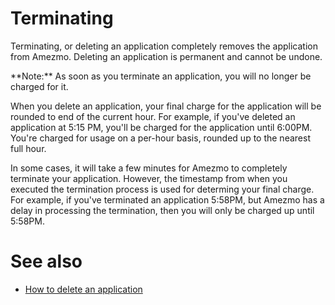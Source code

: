 # Terminating

Terminating, or deleting an application completely removes the application from Amezmo. Deleting an application is
permanent and cannot be undone.

<p class="alert alert-info">
    **Note:** As soon as you terminate an application, you will no longer be charged for it.
</p>

When you delete an application, your final charge for the application will be rounded to end of the current hour.
For example, if you've deleted an application at 5:15 PM, you'll be charged for the application until 6:00PM.
You're charged for usage on a per-hour basis, rounded up to the nearest full hour.


In some cases, it will take a few minutes for Amezmo to completely terminate your application.
However, the timestamp
from when you executed the termination process is used for determing your final charge.
For example, if you've terminated
an application 5:58PM, but Amezmo has a delay in processing the termination,
then you will only be charged up until 5:58PM.

# See also
- [How to delete an application](/docs/how-to-guides/deleting-applications)
